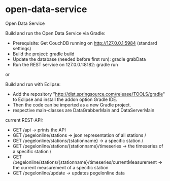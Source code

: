 ﻿open-data-service
=================

Open Data Service


Build and run the Open Data Service via Gradle:
* Prerequisite: Get CouchDB running on http://127.0.0.1:5984 (standard settings)
* Build the project: gradle build
* Update the database (needed before first run): gradle grabData
* Run the REST service on 127.0.0.1:8182: gradle run

or

Build and run with Eclipse:
* Add the repository "http://dist.springsource.com/release/TOOLS/gradle" to Eclipse and install the addon option Gradle IDE.
* Then the code can be imported as a new Gradle project.
* respective main-classes are DataGrabberMain and DataServerMain


current REST-API:
* GET /api -> prints the API
* GET /pegelonline/stations -> json representation of all stations /
* GET /pegelonline/stations/{stationname} -> a specific station /
* GET /pegelonline/stations/{stationname}/timeseries -> the timeseries of a specific station /
* GET /pegelonline/stations/{stationname}/timeseries/currentMeasurement -> the current measurement of a specific station
* GET /pegelonline/update -> updates pegelonline data